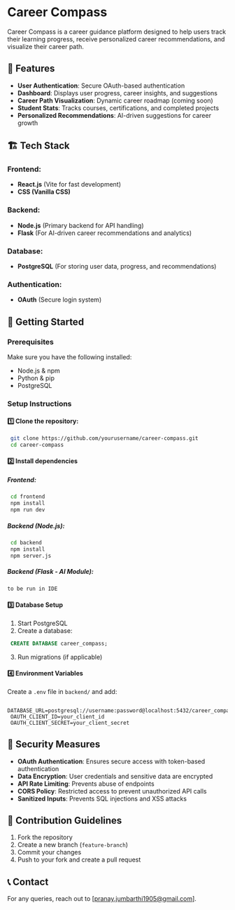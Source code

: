 # Career Compass

Career Compass is a career guidance platform designed to help users track their learning progress, receive personalized career recommendations, and visualize their career path.

## 📌 Features
- **User Authentication**: Secure OAuth-based authentication
- **Dashboard**: Displays user progress, career insights, and suggestions
- **Career Path Visualization**: Dynamic career roadmap (coming soon)
- **Student Stats**: Tracks courses, certifications, and completed projects
- **Personalized Recommendations**: AI-driven suggestions for career growth

## 🏗 Tech Stack
### Frontend:
- **React.js** (Vite for fast development)
- **CSS (Vanilla CSS)**

### Backend:
- **Node.js** (Primary backend for API handling)
- **Flask** (For AI-driven career recommendations and analytics)

### Database:
- **PostgreSQL** (For storing user data, progress, and recommendations)

### Authentication:
- **OAuth** (Secure login system)

## 🚀 Getting Started
### Prerequisites
Make sure you have the following installed:
- Node.js & npm
- Python & pip
- PostgreSQL

### Setup Instructions
#### 1️⃣ Clone the repository:
```bash
 git clone https://github.com/yourusername/career-compass.git
 cd career-compass
```
#### 2️⃣ Install dependencies
##### Frontend:
```bash
 cd frontend
 npm install
 npm run dev
```
##### Backend (Node.js):
```bash
 cd backend
 npm install
 npm server.js
```
##### Backend (Flask - AI Module):
```bash
to be run in IDE
```

#### 3️⃣ Database Setup
1. Start PostgreSQL
2. Create a database:
```sql
 CREATE DATABASE career_compass;
```
3. Run migrations (if applicable)

#### 4️⃣ Environment Variables
Create a `.env` file in `backend/` and add:
```env
 DATABASE_URL=postgresql://username:password@localhost:5432/career_compass
 OAUTH_CLIENT_ID=your_client_id
 OAUTH_CLIENT_SECRET=your_client_secret
```

## 🔐 Security Measures
- **OAuth Authentication**: Ensures secure access with token-based authentication
- **Data Encryption**: User credentials and sensitive data are encrypted
- **API Rate Limiting**: Prevents abuse of endpoints
- **CORS Policy**: Restricted access to prevent unauthorized API calls
- **Sanitized Inputs**: Prevents SQL injections and XSS attacks

## 🤝 Contribution Guidelines
1. Fork the repository
2. Create a new branch (`feature-branch`)
3. Commit your changes
4. Push to your fork and create a pull request

## 📞 Contact
For any queries, reach out to [pranay.jumbarthi1905@gmail.com].
